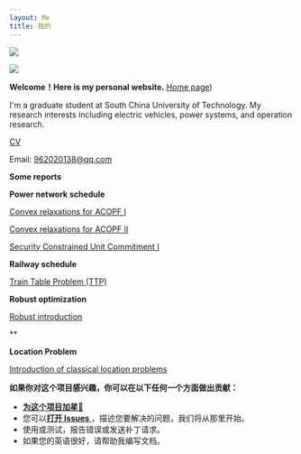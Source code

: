 ```yaml
---
layout: Me
title: 我的
---
```



![](https://previews.123rf.com/images/karpenkoilia/karpenkoilia1805/karpenkoilia180500027/102146167-vector-line-web-concept-for-programming-linear-web-banner-for-coding-.jpg)

![](https://ghchart.rshah.org/vanhiupun)

<b align = center>Welcome！Here is my personal website.</b> [Home page](https://fengchen1999.github.io/))

I'm a graduate student at South China University of Technology. My research interests including electric vehicles, power systems, and operation research.

[CV](https://drive.google.com/file/d/1LyAZGwi0Pq_AkcNDPKlvBkfdo-ijvqDC/view?usp=sharing)

Email: 962020138@qq.com



**Some reports**

**Power network schedule**

[Convex relaxations for ACOPF Ⅰ](https://drive.google.com/file/d/15c6zr7rQxl0TJokWHBCq31DkRMxpLoVQ/view?usp=sharing)

[Convex relaxations for ACOPF Ⅱ](https://drive.google.com/file/d/14nF-SICr-mi43OLiPw_sftBPsPayF9Xa/view?usp=sharing)

[Security Constrained Unit Commitment Ⅰ](https://drive.google.com/file/d/1rkeAyofiVaYuEbpAGVaEo7-fcxIhACgU/view?usp=sharing)

**Railway schedule**

[Train Table Problem (TTP)](https://drive.google.com/file/d/1HiKkVQmEVyGuvN8T1KMqMPP8zFQ8f7zA/view?usp=sharing)

**Robust optimization**

[Robust introduction](https://drive.google.com/file/d/1uiFb2wZwL6lsC_WhWhIocgfKQUOp_eOm/view?usp=sharing)

**<!--Warehouse robot schedule**-->

<!--[Warehouse robot schedule](https://drive.google.com/file/d/1yCAUMEHfRIAsYR7SpNgVvEzLyfOOoDnN/view?usp=sharing)-->

**Location Problem**

[Introduction of classical location problems](https://drive.google.com/file/d/1sMwhiX6CYYeE5rNy7ldMRg1jHO4juvKy/view?usp=sharing)



<b align = center>如果你对这个项目感兴趣，你可以在以下任何一个方面做出贡献：</b>

- [**为这个项目加星**🌟](https://github.com/vanhiupun/Vanhiupun.github.io) 
- 您可以[**打开 Issues** ](https://github.com/vanhiupun/Vanhiupun.github.io/issues/new)，描述您要解决的问题，我们将从那里开始。
- 使用或测试，报告错误或发送补丁请求。
- 如果您的英语很好，请帮助我编写文档。
